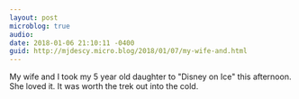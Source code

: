 ```yaml
---
layout: post
microblog: true
audio: 
date: 2018-01-06 21:10:11 -0400
guid: http://mjdescy.micro.blog/2018/01/07/my-wife-and.html
---
```

My wife and I took my 5 year old daughter to "Disney on Ice" this afternoon. She loved it. It was worth the trek out into the cold.
